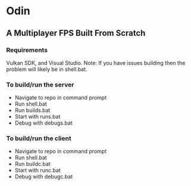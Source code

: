 # Odin
## A Multiplayer FPS Built From Scratch

### Requirements
Vulkan SDK, and Visual Studio. Note: If you have issues building then the problem will likely be in shell.bat.

### To build/run the server
* Navigate to repo in command prompt
* Run shell.bat
* Run builds.bat
* Start with runs.bat
* Debug with debugs.bat

### To build/run the client
* Navigate to repo in command prompt
* Run shell.bat
* Run buildc.bat
* Start with runc.bat
* Debug with debugc.bat
